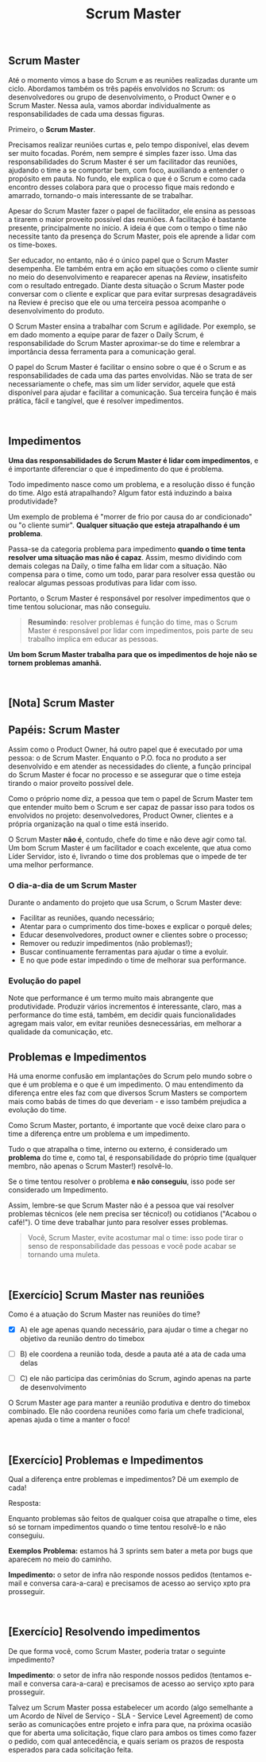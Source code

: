 <div align="center">

# Scrum Master

</div>

<br>

## Scrum Master

Até o momento vimos a base do Scrum e as reuniões realizadas durante um ciclo. Abordamos também os três papéis envolvidos no Scrum: os desenvolvedores ou grupo de desenvolvimento, o Product Owner e o Scrum Master. Nessa aula, vamos abordar individualmente as responsabilidades de cada uma dessas figuras.

Primeiro, o **Scrum Master**. 

Precisamos realizar reuniões curtas e, pelo tempo disponível, elas devem ser muito focadas. Porém, nem sempre é simples fazer isso. Uma das responsabilidades do Scrum Master é ser um facilitador das reuniões, ajudando o time a se comportar bem, com foco, auxiliando a entender o propósito em pauta. No fundo, ele explica o que é o Scrum e como cada encontro desses colabora para que o processo fique mais redondo e amarrado, tornando-o mais interessante de se trabalhar.

Apesar do Scrum Master fazer o papel de facilitador, ele ensina as pessoas a tirarem o maior proveito possível das reuniões. A facilitação é bastante presente, principalmente no início. A ideia é que com o tempo o time não necessite tanto da presença do Scrum Master, pois ele aprende a lidar com os time-boxes.

Ser educador, no entanto, não é o único papel que o Scrum Master desempenha. Ele também entra em ação em situações como o cliente sumir no meio do desenvolvimento e reaparecer apenas na *Review*, insatisfeito com o resultado entregado. Diante desta situação o Scrum Master pode conversar com o cliente e explicar que para evitar surpresas desagradáveis na Review é preciso que ele ou uma terceira pessoa acompanhe o desenvolvimento do produto.

O Scrum Master ensina a trabalhar com Scrum e agilidade. Por exemplo, se em dado momento a equipe parar de fazer o Daily Scrum, é responsabilidade do Scrum Master aproximar-se do time e relembrar a importância dessa ferramenta para a comunicação geral.

O papel do Scrum Master é facilitar o ensino sobre o que é o Scrum e as responsabilidades de cada uma das partes envolvidas. Não se trata de ser necessariamente o chefe, mas sim um líder servidor, aquele que está disponível para ajudar e facilitar a comunicação. Sua terceira função é mais prática, fácil e tangível, que é resolver impedimentos.

<br>

## Impedimentos

**Uma das responsabilidades do Scrum Master é lidar com impedimentos**, e é importante diferenciar o que é impedimento do que é problema.

Todo impedimento nasce como um problema, e a resolução disso é função do time. Algo está atrapalhando? Algum fator está induzindo a baixa produtividade? 

Um exemplo de problema é "morrer de frio por causa do ar condicionado" ou "o cliente sumir". **Qualquer situação que esteja atrapalhando é um problema**. 

Passa-se da categoria problema para impedimento **quando o time tenta resolver uma situação mas não é capaz**. Assim, mesmo dividindo com demais colegas na Daily, o time falha em lidar com a situação. Não compensa para o time, como um todo, parar para resolver essa questão ou realocar algumas pessoas produtivas para lidar com isso. 

Portanto, o Scrum Master é responsável por resolver impedimentos que o time tentou solucionar, mas não conseguiu.

> **Resumindo**: resolver problemas é função do time, mas o Scrum Master é responsável por lidar com impedimentos, pois parte de seu trabalho implica em educar as pessoas.

**Um bom Scrum Master trabalha para que os impedimentos de hoje não se tornem problemas amanhã.**

<br>

## [Nota] Scrum Master

Papéis: Scrum Master
--------------------

Assim como o Product Owner, há outro papel que é executado por uma pessoa: o de Scrum Master. Enquanto o P.O. foca no produto a ser desenvolvido e em atender as necessidades do cliente, a função principal do Scrum Master é focar no processo e se assegurar que o time esteja tirando o maior proveito possível dele.

Como o próprio nome diz, a pessoa que tem o papel de Scrum Master tem que entender muito bem o Scrum e ser capaz de passar isso para todos os envolvidos no projeto: desenvolvedores, Product Owner, clientes e a própria organização na qual o time está inserido.

O Scrum Master **não é**, contudo, chefe do time e não deve agir como tal. Um bom Scrum Master é um facilitador e coach excelente, que atua como Líder Servidor, isto é, livrando o time dos problemas que o impede de ter uma melhor performance.

### O dia-a-dia de um Scrum Master

Durante o andamento do projeto que usa Scrum, o Scrum Master deve:

- Facilitar as reuniões, quando necessário;
- Atentar para o cumprimento dos time-boxes e explicar o porquê deles;
- Educar desenvolvedores, product owner e clientes sobre o processo; 
- Remover ou reduzir impedimentos (não problemas!);
- Buscar continuamente ferramentas para ajudar o time a evoluir.
- E no que pode estar impedindo o time de melhorar sua performance.

### Evolução do papel

Note que performance é um termo muito mais abrangente que produtividade. Produzir vários incrementos é interessante, claro, mas a performance do time está, também, em decidir quais funcionalidades agregam mais valor, em evitar reuniões desnecessárias, em melhorar a qualidade da comunicação, etc.

## Problemas e Impedimentos

Há uma enorme confusão em implantações do Scrum pelo mundo sobre o que é um problema e o que é um impedimento. O mau entendimento da diferença entre eles faz com que diversos Scrum Masters se comportem mais como babás de times do que deveriam - e isso também prejudica a evolução do time.

Como Scrum Master, portanto, é importante que você deixe claro para o time a diferença entre um problema e um impedimento.

Tudo o que atrapalha o time, interno ou externo, é considerado um **problema** do time e, como tal, é responsabilidade do próprio time (qualquer membro, não apenas o Scrum Master!) resolvê-lo.

Se o time tentou resolver o problema **e não conseguiu**, isso pode ser considerado um Impedimento.

Assim, lembre-se que Scrum Master não é a pessoa que vai resolver problemas técnicos (ele nem precisa ser técnico!) ou cotidianos ("Acabou o café!"). O time deve trabalhar junto para resolver esses problemas. 

> Você, Scrum Master, evite acostumar mal o time: isso pode tirar o senso de responsabilidade das pessoas e você pode acabar se tornando uma muleta.

<br>

## [Exercício] Scrum Master nas reuniões

Como é a atuação do Scrum Master nas reuniões do time?

- [x] A) ele age apenas quando necessário, para ajudar o time a chegar no objetivo da reunião dentro do timebox

- [ ] B) ele coordena a reunião toda, desde a pauta até a ata de cada uma delas

- [ ] C) ele não participa das cerimônias do Scrum, agindo apenas na parte de desenvolvimento

O Scrum Master age para manter a reunião produtiva e dentro do timebox combinado. Ele não coordena reuniões como faria um chefe tradicional, apenas ajuda o time a manter o foco!

<br>

## [Exercício] Problemas e Impedimentos

Qual a diferença entre problemas e impedimentos? Dê um exemplo de cada!

Resposta: <br>

Enquanto problemas são feitos de qualquer coisa que atrapalhe o time, eles só se tornam impedimentos quando o time tentou resolvê-lo e não conseguiu.

**Exemplos**
**Problema:** estamos há 3 sprints sem bater a meta por bugs que aparecem no meio do caminho.

**Impedimento:** o setor de infra não responde nossos pedidos (tentamos e-mail e conversa cara-a-cara) e precisamos de acesso ao serviço xpto pra prosseguir.

<br>

## [Exercício] Resolvendo impedimentos

De que forma você, como Scrum Master, poderia tratar o seguinte impedimento?

**Impedimento**: o setor de infra não responde nossos pedidos (tentamos e-mail e conversa cara-a-cara) e precisamos de acesso ao serviço xpto para prosseguir.

Talvez um Scrum Master possa estabelecer um acordo (algo semelhante a um Acordo de Nível de Serviço - SLA - Service Level Agreement) de como serão as comunicações entre projeto e infra para que, na próxima ocasião que for aberta uma solicitação, fique claro para ambos os times como fazer o pedido, com qual antecedência, e quais seriam os prazos de resposta esperados para cada solicitação feita.
